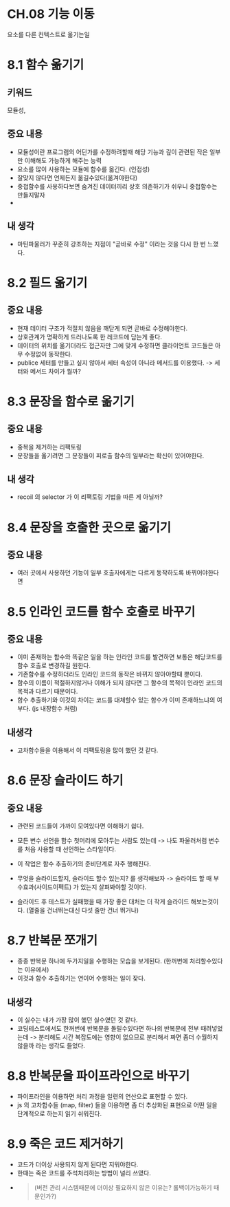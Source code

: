 # CH.08 기능 이동

요소를 다른 컨텍스트로 옮기는일

# 8.1 함수 옮기기

## 키워드

모듈성,

## 중요 내용

- 모듈성이란 프로그램의 어딘가를 수정하려할때 해당 기능과 깊이 관련된 작은 일부만 이해해도 가능하게 해주는 능력
- 요소를 많이 사용하는 모듈에 함수를 옮긴다. (인접성)
- 잘맞지 않다면 언제든지 옮길수있다(옮겨야한다)
- 중첩함수를 사용하다보면 숨겨진 데이터끼리 상호 의존하기가 쉬우니 중첩함수는 만들지말자
-

## 내 생각

- 마틴파울러가 꾸준히 강조하는 지점이 "곧바로 수정" 이라는 것을 다시 한 번 느꼈다.

# 8.2 필드 옮기기

## 중요 내용

- 현재 데이터 구조가 적절치 않음을 깨닫게 되면 곧바로 수정해야한다.
- 상호관계가 명확하게 드러나도록 한 레코드에 담는게 좋다.
- 데이터의 위치를 옮기더라도 접근자만 그에 맞게 수정하면 클라이언트 코드들은 아무 수정없이 동작한다.
- publice 세터를 만들고 싶지 않아서 세터 속성이 아니라 메서드를 이용했다.
  -> 세터와 메서드 차이가 뭘까?

# 8.3 문장을 함수로 옮기기

## 중요 내용

- 중복을 제거하는 리팩토링
- 문장들을 옮기려면 그 문장들이 피로출 함수의 일부라는 확신이 있어야한다.

## 내 생각

- recoil 의 selector 가 이 리팩토링 기법을 따른 게 아닐까?

# 8.4 문장을 호출한 곳으로 옮기기

## 중요 내용

- 여러 곳에서 사용하던 기능이 일부 호출자에게는 다르게 동작하도록 바뀌어야한다면

# 8.5 인라인 코드를 함수 호출로 바꾸기

## 중요 내용

- 이미 존재하는 함수와 똑같은 일을 하는 인라인 코드를 발견하면 보통은 해당코드를 함수 호출로 변경하길 원한다.
- 기존함수를 수정하더라도 인라인 코드의 동작은 바뀌지 않아야할때 뿐이다.
- 함수의 이름이 적절하지않거나 이해가 되지 않다면 그 함수의 목적이 인라인 코드의 목적과 다르기 때문이다.
- 함수 추출하기와 이것의 차이는 코드를 대체할수 있는 함수가 이미 존재하느냐의 여부다. (js 내장함수 처럼)

## 내생각

- 고차함수들을 이용해서 이 리팩토링을 많이 했던 것 같다.

# 8.6 문장 슬라이드 하기

## 중요 내용

- 관련된 코드들이 가까이 모여있다면 이해하기 쉽다.
- 모든 변수 선언을 함수 첫머리에 모아두는 사람도 있는데
  -> 나도 파울러처럼 변수를 처음 사용할 때 선언하는 스타일이다.

- 이 작업은 함수 추출하기의 준비단계로 자주 행해진다.
- 무엇을 슬라이드할지, 슬라이드 할수 있는지? 를 생각해보자
  -> 슬라이드 할 때 부수효과(사이드이펙트) 가 있는지 살펴봐야할 것이다.

- 슬라이드 후 테스트가 실패했을 때 가장 좋은 대처는 더 작게 슬라이드 해보는것이다. (열줄을 건너뛰는대신 다섯 줄만 건너 뛰거나)

# 8.7 반복문 쪼개기

- 종종 반복문 하나에 두가지일을 수행하는 모습을 보게된다. (한꺼번에 처리할수있다는 이유에서)
- 이것과 함수 추출하기는 연이어 수행하는 일이 잦다.

## 내생각

- 이 실수는 내가 가장 많이 했던 실수였던 것 같다.
- 코딩테스트에서도 한꺼번에 반복문을 돌릴수있다면 하나의 반복문에 전부 때려넣었는데 -> 분리해도 시간 복잡도에는 영향이 없으므로 분리해서 짜면 좀더 수월하지 않을까 라는 생각도 들었다.

# 8.8 반복문을 파이프라인으로 바꾸기

- 파이프라인을 이용하면 처리 과정을 일련의 연산으로 표현할 수 있다.
- js 의 고차함수들 (map, filter) 들을 이용하면 좀 더 추상화된 표현으로 어떤 일을 단계적으로 하는지 읽기 쉬워진다.

# 8.9 죽은 코드 제거하기

- 코드가 더이상 사용되지 않게 된다면 지워야한다.
- 한때는 죽은 코드를 주석처리하는 방법이 널리 쓰였다.
- > (버전 관리 시스템때문에 더이상 필요하지 않은 이유는? 롤백이가능하기 때문인가?)
